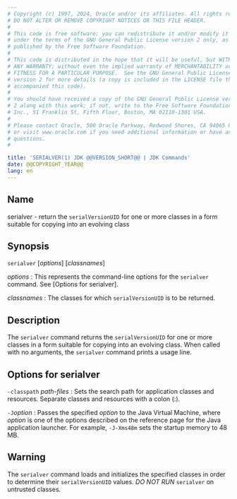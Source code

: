 ```yaml
---
# Copyright (c) 1997, 2024, Oracle and/or its affiliates. All rights reserved.
# DO NOT ALTER OR REMOVE COPYRIGHT NOTICES OR THIS FILE HEADER.
#
# This code is free software; you can redistribute it and/or modify it
# under the terms of the GNU General Public License version 2 only, as
# published by the Free Software Foundation.
#
# This code is distributed in the hope that it will be useful, but WITHOUT
# ANY WARRANTY; without even the implied warranty of MERCHANTABILITY or
# FITNESS FOR A PARTICULAR PURPOSE.  See the GNU General Public License
# version 2 for more details (a copy is included in the LICENSE file that
# accompanied this code).
#
# You should have received a copy of the GNU General Public License version
# 2 along with this work; if not, write to the Free Software Foundation,
# Inc., 51 Franklin St, Fifth Floor, Boston, MA 02110-1301 USA.
#
# Please contact Oracle, 500 Oracle Parkway, Redwood Shores, CA 94065 USA
# or visit www.oracle.com if you need additional information or have any
# questions.
#

title: 'SERIALVER(1) JDK @@VERSION_SHORT@@ | JDK Commands'
date: @@COPYRIGHT_YEAR@@
lang: en
---
```


## Name

serialver - return the `serialVersionUID` for one or more classes in a form
suitable for copying into an evolving class

## Synopsis

`serialver` \[*options*\] \[*classnames*\]

*options*
:   This represents the command-line options for the `serialver` command. See
    [Options for serialver].

*classnames*
:   The classes for which `serialVersionUID` is to be returned.

## Description

The `serialver` command returns the `serialVersionUID` for one or more classes
in a form suitable for copying into an evolving class. When called with no
arguments, the `serialver` command prints a usage line.

## Options for serialver

`-classpath` *path-files*
:   Sets the search path for application classes and resources. Separate
    classes and resources with a colon (:).

`-J`*option*
:   Passes the specified *option* to the Java Virtual Machine, where *option*
    is one of the options described on the reference page for the Java
    application launcher. For example, `-J-Xms48m` sets the startup memory to
    48 MB.

## Warning

The `serialver` command loads and initializes the specified classes in
order to determine their `serialVersionUID` values. *DO NOT RUN* `serialver`
on untrusted classes.
